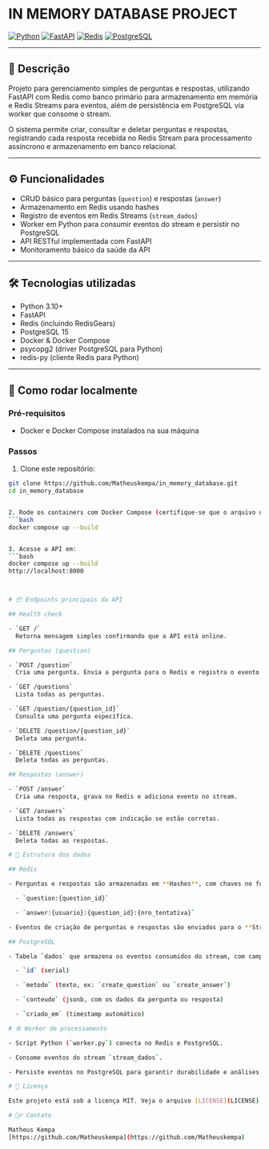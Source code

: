 # IN MEMORY DATABASE PROJECT

[![Python](https://img.shields.io/badge/python-3.10-blue.svg)](https://www.python.org/) 
[![FastAPI](https://img.shields.io/badge/FastAPI-0.95-green.svg)](https://fastapi.tiangolo.com/)
[![Redis](https://img.shields.io/badge/Redis-7.0-orange.svg)](https://redis.io/)
[![PostgreSQL](https://img.shields.io/badge/PostgreSQL-15-blue.svg)](https://www.postgresql.org/)

---

## 📝 Descrição

Projeto para gerenciamento simples de perguntas e respostas, utilizando FastAPI com Redis como banco primário para armazenamento em memória e Redis Streams para eventos, além de persistência em PostgreSQL via worker que consome o stream.

O sistema permite criar, consultar e deletar perguntas e respostas, registrando cada resposta recebida no Redis Stream para processamento assíncrono e armazenamento em banco relacional.

---

## ⚙️ Funcionalidades

- CRUD básico para perguntas (`question`) e respostas (`answer`)
- Armazenamento em Redis usando hashes
- Registro de eventos em Redis Streams (`stream_dados`)
- Worker em Python para consumir eventos do stream e persistir no PostgreSQL
- API RESTful implementada com FastAPI
- Monitoramento básico da saúde da API

---

## 🛠 Tecnologias utilizadas

- Python 3.10+
- FastAPI
- Redis (incluindo RedisGears)
- PostgreSQL 15
- Docker & Docker Compose
- psycopg2 (driver PostgreSQL para Python)
- redis-py (cliente Redis para Python)

---

## 🚀 Como rodar localmente

### Pré-requisitos

- Docker e Docker Compose instalados na sua máquina

### Passos

1. Clone este repositório:

```bash
git clone https://github.com/Matheuskempa/in_memory_database.git
cd in_memory_database


2. Rode os containers com Docker Compose (certifique-se que o arquivo docker-compose.yml está configurado):
```bash
docker compose up --build


3. Acesse a API em:
```bash
docker compose up --build
http://localhost:8000



# 📦 Endpoints principais da API

## Health check

- `GET /`  
  Retorna mensagem simples confirmando que a API está online.

## Perguntas (question)

- `POST /question`  
  Cria uma pergunta. Envia a pergunta para o Redis e registra o evento no stream.

- `GET /questions`  
  Lista todas as perguntas.

- `GET /question/{question_id}`  
  Consulta uma pergunta específica.

- `DELETE /question/{question_id}`  
  Deleta uma pergunta.

- `DELETE /questions`  
  Deleta todas as perguntas.

## Respostas (answer)

- `POST /answer`  
  Cria uma resposta, grava no Redis e adiciona evento no stream.

- `GET /answers`  
  Lista todas as respostas com indicação se estão corretas.

- `DELETE /answers`  
  Deleta todas as respostas.

# 🧱 Estrutura dos dados

## Redis

- Perguntas e respostas são armazenadas em **Hashes**, com chaves no formato:

  - `question:{question_id}`

  - `answer:{usuario}:{question_id}:{nro_tentativa}`

- Eventos de criação de perguntas e respostas são enviados para o **Stream Redis** chamado `stream_dados`.

## PostgreSQL

- Tabela `dados` que armazena os eventos consumidos do stream, com campos:

  - `id` (serial)

  - `metodo` (texto, ex: `create_question` ou `create_answer`)

  - `conteudo` (jsonb, com os dados da pergunta ou resposta)

  - `criado_em` (timestamp automático)

# ⚙️ Worker de processamento

- Script Python (`worker.py`) conecta no Redis e PostgreSQL.

- Consome eventos do stream `stream_dados`.

- Persiste eventos no PostgreSQL para garantir durabilidade e análises futuras.

# 📄 Licença

Este projeto está sob a licença MIT. Veja o arquivo [LICENSE](LICENSE) para mais detalhes.

# 🙋‍♂️ Contato

Matheus Kempa  
[https://github.com/Matheuskempa](https://github.com/Matheuskempa)
